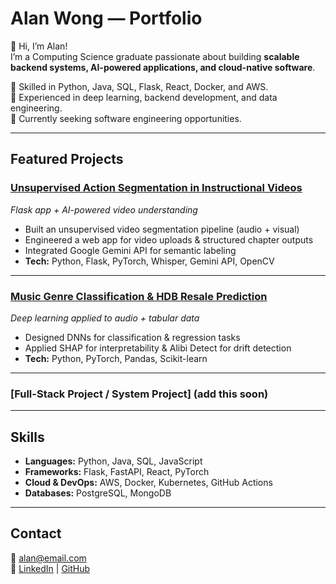 # Alan Wong — Portfolio

👋 Hi, I’m Alan!  
I’m a Computing Science graduate passionate about building **scalable backend systems, AI-powered applications, and cloud-native software**.

🔹 Skilled in Python, Java, SQL, Flask, React, Docker, and AWS.  
🔹 Experienced in deep learning, backend development, and data engineering.  
🔹 Currently seeking software engineering opportunities.

---

## Featured Projects

### [Unsupervised Action Segmentation in Instructional Videos](link)

_Flask app + AI-powered video understanding_

- Built an unsupervised video segmentation pipeline (audio + visual)
- Engineered a web app for video uploads & structured chapter outputs
- Integrated Google Gemini API for semantic labeling
- **Tech:** Python, Flask, PyTorch, Whisper, Gemini API, OpenCV

---

### [Music Genre Classification & HDB Resale Prediction](link)

_Deep learning applied to audio + tabular data_

- Designed DNNs for classification & regression tasks
- Applied SHAP for interpretability & Alibi Detect for drift detection
- **Tech:** Python, PyTorch, Pandas, Scikit-learn

---

### [Full-Stack Project / System Project] (add this soon)

---

## Skills

- **Languages:** Python, Java, SQL, JavaScript
- **Frameworks:** Flask, FastAPI, React, PyTorch
- **Cloud & DevOps:** AWS, Docker, Kubernetes, GitHub Actions
- **Databases:** PostgreSQL, MongoDB

---

## Contact

📧 alan@email.com  
🔗 [LinkedIn](link) | [GitHub](link)
